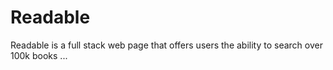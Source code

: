 # Readable
Readable is a full stack web page that offers users the ability to search over 100k books ...
